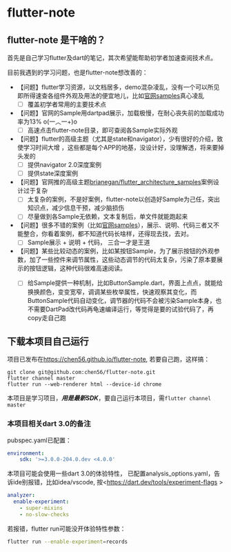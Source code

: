 # flutter-note

## flutter-note 是干啥的？

首先是自己学习flutter及dart的笔记，其次希望能帮助初学者加速查阅技术点。

目前我遇到的学习问题，也是flutter-note想改善的：

- 【问题】flutter学习资源，以文档居多，demo混杂凌乱，没有一个可以所见即所得速查各组件外观及用法的便宜地儿，比如[官网samples](https://flutter.github.io/samples/#)真心凌乱
  - [ ] 覆盖初学者常用的主要技术点
- 【问题】官网的Sample用dartpad展示，加载极慢，在耐心丧失前的加载成功率为13%   o(一︿一+)o
  - [ ] 高速点击flutter-note目录，即可查阅各Sample实际外观
- 【问题】flutter的高级主题（尤其是state和navigator），少有很好的介绍，致使学习时间大增 ，这些都是每个APP的地基，没设计好，没理解透，将来要掉头发的
  - [ ] 提供navigator 2.0深度案例
  - [ ] 提供state深度案例
- 【问题】官网推的高级主题[brianegan/flutter_architecture_samples](https://github.com/brianegan/flutter_architecture_samples)案例设计过于复杂
  - [ ] 太复杂的案例，不是好案例，flutter-note以创造好Sample为己任，突出知识点，减少信息干预，减少脑损伤
  - [ ] 尽量做到各Sample无依赖，文本复制后，单文件就能跑起来
- 【问题】很多不错的案例（比如[官网samples](https://flutter.github.io/samples/#)），展示、说明、代码三者又不能整合，你看着案例，都不知道代码长啥样，还得现去找，去对。
  - [ ] Sample展示 + 说明 + 代码， 三合一才是王道
- 【问题】某些比较动态的案例，比如某按钮Sample，为了展示按钮的外观参数，加了一些控件来调节属性，这些动态调节的代码太复杂，污染了原本要展示的按钮逻辑，这种代码很难高速阅读。
  - [ ] 给Sample提供一种机制，比如ButtonSample.dart，界面上点点，就能给换换颜色，变变宽窄，调调某些枚举属性，快速观察其变化，而ButtonSample代码自动变化，调节器的代码不会被污染Sample本身，也不需要DartPad改代码再龟速编译运行，等觉得是要的试验代码了，再copy走自己跑


## 下载本项目自己运行

项目已发布在<https://chen56.github.io/flutter-note>, 若要自己跑，这样搞：

```
git clone git@github.com:chen56/flutter-note.git
flutter channel master
flutter run --web-renderer html --device-id chrome 
```

本项目是学习项目，***用是最新SDK***，要自己运行本项目，需`flutter channel master`

### 本项目相关dart 3.0的备注

pubspec.yaml已配置：

```yaml
environment:
    sdk: '>=3.0.0-204.0.dev <4.0.0'
```

本项目可能会使用一些dart 3.0的体验特性， 已配置analysis_options.yaml，告诉ide别报错，比如idea/vscode, 按<https://dart.dev/tools/experiment-flags >

```yaml
analyzer:
  enable-experiment:
    - super-mixins
    - no-slow-checks
```

若报错，flutter run可能没开体验特性参数：

```bash
flutter run --enable-experiment=records
```

